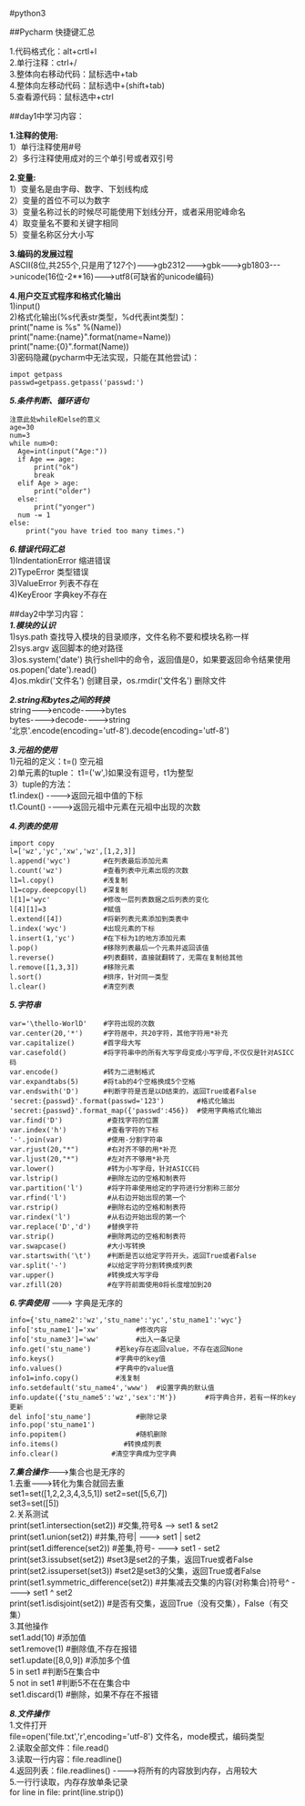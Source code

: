 #python3  

##Pycharm 快捷键汇总  

1.代码格式化：alt+crtl+l  
2.单行注释：ctrl+/   
3.整体向右移动代码：鼠标选中+tab      
4.整体向左移动代码：鼠标选中+(shift+tab)  
5.查看源代码：鼠标选中+ctrl
   

##day1中学习内容：  

**1.注释的使用:**  
  1）单行注释使用#号  
  2）多行注释使用成对的三个单引号或者双引号
    
**2.变量:**  
  1）变量名是由字母、数字、下划线构成  
  2）变量的首位不可以为数字  
  3）变量名称过长的时候尽可能使用下划线分开，或者采用驼峰命名  
  4）取变量名不要和关键字相同  
  5）变量名称区分大小写  
  
**3.编码的发展过程**   
  ASCII(8位,共255个,只是用了127个)--->gb2312--->gbk--->gb1803--->unicode(16位-2**16)--->utf8(可缺省的unicode编码)  

**4.用户交互式程序和格式化输出**   
  1)input()   
  2)格式化输出(%s代表str类型，%d代表int类型)：  
  print("name is %s" %(Name))  
  print("name:{name}".format(name=Name))  
  print("name:{0}".format(Name))  
  3)密码隐藏(pycharm中无法实现，只能在其他尝试)：  
  ```
  impot getpass  
  passwd=getpass.getpass('passwd:')
  ```
***5.条件判断、循环语句***
```
注意此处while和else的意义
age=30
num=3
while num>0:
  Age=int(input("Age:"))
  if Age == age:
      print("ok")
      break
  elif Age > age:
      print("older")
  else:
      print("yonger")
  num -= 1
else:
    print("you have tried too many times.")
```
***6.错误代码汇总***  
1)IndentationError 缩进错误  
2)TypeError   类型错误  
3)ValueError  列表不存在  
4)KeyEroor  字典key不存在


##day2中学习内容：  
***1.模块的认识***  
1)sys.path  查找导入模块的目录顺序，文件名称不要和模块名称一样  
2)sys.argv 返回脚本的绝对路径  
3)os.system('date') 执行shell中的命令，返回值是0，如果要返回命令结果使用os.popen('date').read()  
4)os.mkdir('文件名') 创建目录，os.rmdir('文件名') 删除文件  

***2.string和bytes之间的转换***  
string--->encode---->bytes  
bytes---->decode---->string  
'北京'.encode(encoding='utf-8').decode(encoding='utf-8')  

***3.元祖的使用***  
1)元祖的定义：t=()  空元祖  
2)单元素的tuple： t1=('w',)如果没有逗号，t1为整型  
3）tuple的方法：  
t1.index()   ---->返回元祖中值的下标  
t1.Count()   ---->返回元祖中元素在元祖中出现的次数  

***4.列表的使用***  
```
import copy  
l=['wz','yc','xw','wz',[1,2,3]]  
l.append('wyc')        #在列表最后添加元素  
l.count('wz')          #查看列表中元素出现的次数  
l1=l.copy()            #浅复制  
l1=copy.deepcopy(l)    #深复制  
l[1]='wyc'             #修改一层列表数据之后列表的变化  
l[4][1]=3              #赋值
l.extend([4])          #将新列表元素添加到类表中  
l.index('wyc')         #出现元素的下标  
l.insert(1,'yc')       #在下标为1的地方添加元素  
l.pop()                #移除列表最后一个元素并返回该值  
l.reverse()            #列表翻转，直接就翻转了，无需在复制给其他  
l.remove([1,3,3])      #移除元素  
l.sort()               #排序，针对同一类型  
l.clear()              #清空列表    
```
***5.字符串*** 
```   
var='\thello-WorlD'    #字符出现的次数  
var.center(20,'*')     #字符居中，共20字符，其他字符用*补充  
var.capitalize()       #首字母大写  
var.casefold()         #将字符串中的所有大写字母变成小写字母,不仅仅是针对ASICC码  
var.encode()           #转为二进制格式  
var.expandtabs(5)      #将tab的4个空格换成5个空格  
var.endswith('D')      #判断字符是否是以D结束的，返回True或者False  
'secret:{passwd}'.format(passwd='123')        #格式化输出  
'secret:{passwd}'.format_map({'passwd':456})  #使用字典格式化输出  
var.find('D')           #查找字符的位置  
var.index('h')          #查看字符的下标  
'-'.join(var)           #使用-分割字符串  
var.rjust(20,"*")       #右对齐不够的用*补充  
var.ljust(20,"*")       #左对齐不够用*补充  
var.lower()             #转为小写字母，针对ASICC码  
var.lstrip()            #删除左边的空格和制表符  
var.partition('l')      #将字符串使用给定的字符进行分割称三部分  
var.rfind('l')          #从右边开始出现的第一个  
var.rstrip()            #删除右边的空格和制表符  
var.rindex('l')         #从右边开始出现的第一个  
var.replace('D','d')    #替换字符  
var.strip()             #删除两边的空格和制表符  
var.swapcase()          #大小写转换  
var.startswith('\t')    #判断是否以给定字符开头，返回True或者False  
var.split('-')          #以给定字符分割转换成列表  
var.upper()             #转换成大写字母  
var.zfill(20)           #在字符前面使用0将长度增加到20  
```
***6.字典使用*** ---> 字典是无序的
```
info={'stu_name2':'wz','stu_name':'yc','stu_name1':'wyc'}    
info['stu_name1']='xw'         #修改内容  
info['stu_name3']='ww'         #出入一条记录  
info.get('stu_name')      #若key存在返回value，不存在返回None  
info.keys()               #字典中的key值  
info.values()             #字典中的value值  
info1=info.copy()         #浅复制  
info.setdefault('stu_name4','www')  #设置字典的默认值    
info.update({'stu_name5':'wz','sex':'M'})       #将字典合并，若有一样的key更新  
del info['stu_name']           #删除记录  
info.pop('stu_name1')  
info.popitem()                 #随机删除  
info.items()                #转换成列表  
info.clear()             #清空字典成为空字典    
``` 

***7.集合操作***--->集合也是无序的  
1.去重--->转化为集合就回去重  
set1=set([1,2,2,3,4,3,5,1])
set2=set([5,6,7])  
set3=set([5])  
2.关系测试  
print(set1.intersection(set2))      #交集,符号&  --> set1 & set2  
print(set1.union(set2))             #并集,符号| ---> set1 | set2  
print(set1.difference(set2))        #差集,符号-  ---> set1 - set2  
print(set3.issubset(set2))          #set3是set2的子集，返回True或者False  
print(set2.issuperset(set3))        #set2是set3的父集，返回True或者False  
print(set1.symmetric_difference(set2))  #并集减去交集的内容(对称集合)符号^ ----> set1 ^ set2  
print(set1.isdisjoint(set2))        #是否有交集，返回True（没有交集），False（有交集）  
3.其他操作  
set1.add(10)   #添加值  
set1.remove(1)  #删除值,不存在报错  
set1.update([8,0,9])  #添加多个值  
5 in set1        #判断5在集合中  
5 not in set1    #判断5不在在集合中  
set1.discard(1)  #删除，如果不存在不报错 

***8.文件操作***  
1.文件打开  
file=open('file.txt','r',encoding='utf-8') 文件名，mode模式，编码类型  
2.读取全部文件：file.read()  
3.读取一行内容：file.readline()   
4.返回列表：file.readlines()  ---->将所有的内容放到内存，占用较大  
5.一行行读取，内存存放单条记录  
for line in file:  print(line.strip())

 





  
